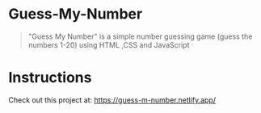 # Guess-My-Number

>"Guess My Number" is a simple number guessing game (guess the numbers 1-20) using HTML ,CSS and JavaScript
>
# Instructions

Check out this project at: https://guess-m-number.netlify.app/
